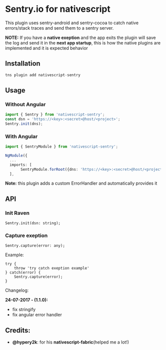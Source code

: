 # Sentry.io for nativescript

This plugin uses sentry-android and sentry-cocoa to catch native errors/stack traces and send them to a sentry server.

**NOTE:** If you have a **native exeption** and the app exits the plugin will save the log and send it in the **next app startup**, this is how the native plugins are implemented and it is expected behavior

## Installation

```javascript
tns plugin add nativescript-sentry
```

## Usage 

### Without Angular
```typescript
import { Sentry } from 'nativescript-sentry';
const dsn = 'https://<key>:<secret>@host/<project>';
Sentry.init(dns);
```
### With Angular
```typescript
import { SentryModule } from 'nativescript-sentry';

NgModule({
  ...
  imports: [
       SentryModule.forRoot({dns: 'https://<key>:<secret>@host/<project>'})
  ],

```

**Note:** this plugin adds a custom ErrorHandler and automatically provides it 

## API

### Init Raven

`Sentry.init(dsn: string);`

### Capture exeption

`Sentry.capture(error: any);`

Example: 
```
try {
    throw 'try catch exeption example'
} catch(error) { 
    Sentry.capture(error);
}
```

Changelog:

**24-07-2017 - (1.1.0):** 

* fix stringify
* fix angular error handler

## Credits:
    
* **@hypery2k**: for his **nativescript-fabric**(helped me a lot!)

